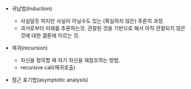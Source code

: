 - 귀납법(Induction)
  - 사실일듯 하지만 사실이 아닐수도 있는  (확실하지 않은) 추론의 과정.
  - 과거로부터 미래를 추론하는것. 관찰된 것을 기반으로 해서 아직 관찰되지 않은 것에 대한 결론에 이르는 것.

- 재귀(recursion)
  - 자신을 정의할 때 자기 자신을 재참조하는 방법.
  - recursive call(재귀호출)

- 점근 표기법(asymptotic analysis)